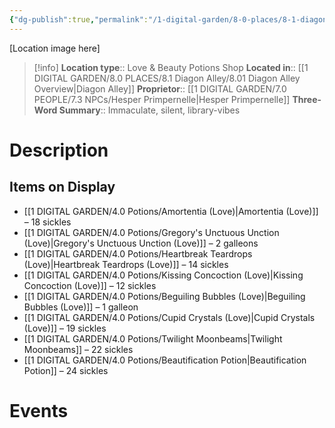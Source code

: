 ```yaml
---
{"dg-publish":true,"permalink":"/1-digital-garden/8-0-places/8-1-diagon-alley/8-1-25-madame-primpernelle-s-love-and-beauty-supplies/","tags":["#place","#diagon-alley","#shop"]}
---
```


[Location image here]
>[!info]
>**Location type**::  Love & Beauty Potions Shop
>**Located in**:: [[1 DIGITAL GARDEN/8.0 PLACES/8.1 Diagon Alley/8.01 Diagon Alley Overview\|Diagon Alley]]
>**Proprietor**:: [[1 DIGITAL GARDEN/7.0 PEOPLE/7.3 NPCs/Hesper Primpernelle\|Hesper Primpernelle]]
>**Three-Word Summary**:: Immaculate, silent, library-vibes 

# Description


## Items on Display

- [[1 DIGITAL GARDEN/4.0 Potions/Amortentia (Love)\|Amortentia (Love)]] – 18 sickles
- [[1 DIGITAL GARDEN/4.0 Potions/Gregory's Unctuous Unction (Love)\|Gregory's Unctuous Unction (Love)]] – 2 galleons
- [[1 DIGITAL GARDEN/4.0 Potions/Heartbreak Teardrops (Love)\|Heartbreak Teardrops (Love)]] – 14 sickles
- [[1 DIGITAL GARDEN/4.0 Potions/Kissing Concoction (Love)\|Kissing Concoction (Love)]] – 12 sickles
- [[1 DIGITAL GARDEN/4.0 Potions/Beguiling Bubbles (Love)\|Beguiling Bubbles (Love)]] – 1 galleon
- [[1 DIGITAL GARDEN/4.0 Potions/Cupid Crystals (Love)\|Cupid Crystals (Love)]] – 19 sickles
- [[1 DIGITAL GARDEN/4.0 Potions/Twilight Moonbeams\|Twilight Moonbeams]] – 22 sickles
- [[1 DIGITAL GARDEN/4.0 Potions/Beautification Potion\|Beautification Potion]] – 24 sickles

# Events



